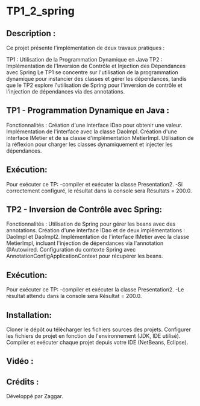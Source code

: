 # TP1_2_spring
## Description :
Ce projet présente l'implémentation de deux travaux pratiques :

TP1 : Utilisation de la Programmation Dynamique en Java
TP2 : Implémentation de l'Inversion de Contrôle et Injection des Dépendances avec Spring
Le TP1 se concentre sur l'utilisation de la programmation dynamique pour instancier des classes et gérer les dépendances, tandis que le TP2 explore l'utilisation de Spring pour l'inversion de contrôle et l'injection de dépendances via des annotations.

## TP1 - Programmation Dynamique en Java :
Fonctionnalités :
Création d'une interface IDao pour obtenir une valeur.
Implémentation de l'interface avec la classe DaoImpl.
Création d'une interface IMetier et de sa classe d'implémentation MetierImpl.
Utilisation de la réflexion pour charger les classes dynamiquement et injecter les dépendances.
## Exécution:
Pour exécuter ce TP:
-compiler et exécuter la classe Presentation2. 
-Si correctement configuré, le résultat dans la console sera Résultats = 200.0.

## TP2 - Inversion de Contrôle avec Spring:
Fonctionnalités :
Utilisation de Spring pour gérer les beans avec des annotations.
Création d'une interface IDao et de deux implémentations : DaoImpl et DaoImpl2.
Implémentation de l'interface IMetier avec la classe MetierImpl, incluant l'injection de dépendances via l'annotation @Autowired.
Configuration du contexte Spring avec AnnotationConfigApplicationContext pour récupérer les beans.
## Exécution:
Pour exécuter ce TP:
-compiler et exécuter la classe Presentation2.
-Le résultat attendu dans la console sera Résultat = 200.0.

## Installation:
Cloner le dépôt ou télécharger les fichiers sources des projets.
Configurer les fichiers de projet en fonction de l'environnement (JDK, IDE utilisé).
Compiler et exécuter chaque projet depuis votre IDE (NetBeans, Eclipse).

## Vidéo :

## Crédits :
Développé par Zaggar.
